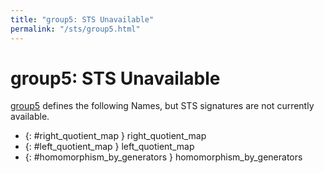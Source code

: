 ```yaml
---
title: "group5: STS Unavailable"
permalink: "/sts/group5.html"
---
```


# group5: STS Unavailable


[group5](/cd/group5)
defines the following Names, but STS signatures are not currently available.


 *  {: #right_quotient_map } right_quotient_map
 *  {: #left_quotient_map } left_quotient_map
 *  {: #homomorphism_by_generators } homomorphism_by_generators